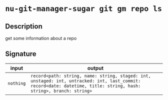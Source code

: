 # `nu-git-manager-sugar git gm repo ls`
## Description
get some information about a repo



## Signature
| input     | output                                                                                                                                                             |
| --------- | ------------------------------------------------------------------------------------------------------------------------------------------------------------------ |
| `nothing` | `record<path: string, name: string, staged: int, unstaged: int, untracked: int, last_commit: record<date: datetime, title: string, hash: string>, branch: string>` |
